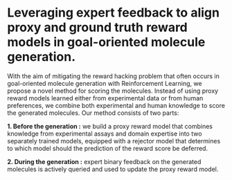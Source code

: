 # Leveraging expert feedback to align proxy and ground truth reward models in goal-oriented molecule generation.

With the aim of mitigating the reward hacking problem that often occurs in goal-oriented molecule generation with Reinforcement Learning, we propose a novel method for scoring the molecules. Instead of using proxy reward models learned either from experimental data or from human preferences, we combine both experimental and human knowledge to score the generated molecules.
Our method consists of two parts:

**1. Before the generation :** we build a proxy reward model that combines knowledge from experimental assays and domain expertise into two separately trained models, equipped with a rejector model that determines to which model should the prediction of the reward score be deferred.

**2. During the generation :** expert binary feedback on the generated molecules is actively queried and used to update the proxy reward model. 

 
